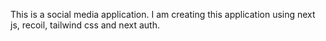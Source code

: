 This is a social media application. I am creating this application using next js, recoil, tailwind css and next auth.